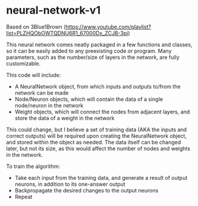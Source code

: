 # neural-network-v1
Based on 3Blue1Brown (https://www.youtube.com/playlist?list=PLZHQObOWTQDNU6R1_67000Dx_ZCJB-3pi)

This neural network comes neatly packaged in a few functions and classes, so it can be easily added to any preexisting code or program. Many parameters, such as the number/size of layers in the network, are fully customizable.

This code will include:
  - A NeuralNetwork object, from which inputs and outputs to/from the network can be made
  - Node/Neuron objects, which will contain the data of a single node/neuron in the network
  - Weight objects, which will connect the nodes from adjacent layers, and store the data of a weight in the network 

This could change, but I believe a set of training data (AKA the inputs and correct outputs) will be required upon creating the NeuralNetwork object, and stored within the object as needed. The data itself can be changed later, but not its size, as this would affect the number of nodes and weights in the network.

To train the algorithm:
  - Take each input from the training data, and generate a result of output neurons, in addition to its one-answer output
  - Backpropagate the desired changes to the output neurons
  - Repeat
